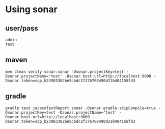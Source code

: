 # Using sonar
## user/pass
```
admin
test
```
## maven
```
mvn clean verify sonar:sonar -Dsonar.projectKey=test -Dsonar.projectName='test' -Dsonar.host.url=http://localhost:9000 -Dsonar.token=sqp_b23983382be5cbdc2f376768490d21b404158fd3
```
## gradle
```
gradle test jacocoTestReport sonar -Dsonar.gradle.skipCompile=true -Dsonar.projectKey=test -Dsonar.projectName='test' -Dsonar.host.url=http://localhost:9000 -Dsonar.token=sqp_b23983382be5cbdc2f376768490d21b404158fd3
```


